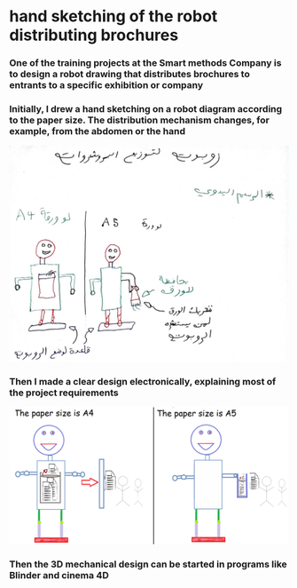 # hand sketching of the robot distributing brochures

### <div>One of the training projects at the Smart methods Company is to design a robot drawing that distributes brochures to entrants to a specific exhibition or company</div>

### <div>Initially, I drew a hand sketching on a robot diagram according to the paper size. The distribution mechanism changes, for example, from the abdomen or the hand</div>

![much-a image](https://github.com/MohammadYAmmar/entry-to-mechanical-design-3D-design-and-printing/blob/master/hand%20sketching%20robot%20distributing%20brochures/hand%20sketching%20of%20the%20robot%20distributing%20brochures.jpg) 

### <div>Then I made a clear design electronically, explaining most of the project requirements</div>

![much-a image](https://github.com/MohammadYAmmar/entry-to-mechanical-design-3D-design-and-printing/blob/master/hand%20sketching%20robot%20distributing%20brochures/Draw%20brochures%20distributing%20the%20robot%20in%20two%20ways.png) 


### <div>Then the 3D mechanical design can be started in programs like Blinder and cinema 4D</div>
